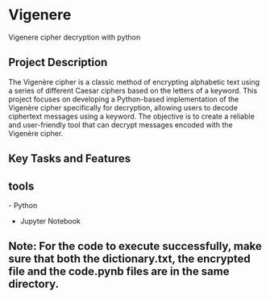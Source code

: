 # Vigenere
Vigenere cipher decryption with python

<h2> Project Description</h2>
The Vigenère cipher is a classic method of encrypting alphabetic text using a series of different Caesar ciphers based on the letters of a keyword. This project focuses on developing a Python-based implementation of the Vigenère cipher specifically for decryption, allowing users to decode ciphertext messages using a keyword. The objective is to create a reliable and user-friendly tool that can decrypt messages encoded with the Vigenère cipher. </br>

<h2>Key Tasks and Features</h2>

<h2>tools</h2>
-  Python

-  Jupyter Notebook

## Note: For the code to execute successfully, make sure that both the dictionary.txt, the encrypted file and the code.pynb files are in the same directory. 



